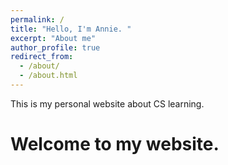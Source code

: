 ```yaml
---
permalink: /
title: "Hello, I'm Annie. "
excerpt: "About me"
author_profile: true
redirect_from: 
  - /about/
  - /about.html
---
```


This is my personal website about CS learning.

Welcome to my website.
======


